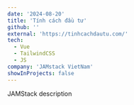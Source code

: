 ```yaml
---
date: '2024-08-20'
title: 'Tính cách đầu tư'
github: ''
external: 'https://tinhcachdautu.com/'
tech:
  - Vue
  - TailwindCSS
  - JS
company: 'JAMstack VietNam'
showInProjects: false
---
```


JAMStack description
